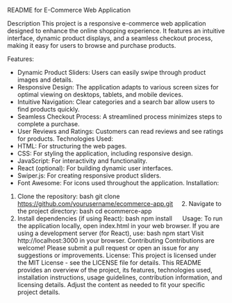 README for  E-Commerce Web Application

Description
This project is a responsive e-commerce web application designed to enhance the online shopping experience. It features an intuitive interface, dynamic product displays, and a seamless checkout process, making it easy for users to browse and purchase products.

Features:
* Dynamic Product Sliders: Users can easily swipe through product images and details.
* Responsive Design: The application adapts to various screen sizes for optimal viewing on desktops, tablets, and mobile devices.
* Intuitive Navigation: Clear categories and a search bar allow users to find products quickly.
* Seamless Checkout Process: A streamlined process minimizes steps to complete a purchase.
* User Reviews and Ratings: Customers can read reviews and see ratings for products.
Technologies Used:
* HTML: For structuring the web pages.
* CSS: For styling the application, including responsive design.
* JavaScript: For interactivity and functionality.
* React (optional): For building dynamic user interfaces.
* Swiper.js: For creating responsive product sliders.
* Font Awesome: For icons used throughout the application.
Installation:
1. Clone the repository: bash git clone https://github.com/yourusername/ecommerce-app.git
    2. Navigate to the project directory: bash cd ecommerce-app
3.  Install dependencies (if using React): bash npm install
    
Usage:
To run the application locally, open index.html in your web browser. If you are using a development server (for React), use:
bash
npm start
Visit http://localhost:3000 in your browser.
Contributing
Contributions are welcome! Please submit a pull request or open an issue for any suggestions or improvements.
License:
This project is licensed under the MIT License - see the LICENSE file for details. This README provides an overview of the project, its features, technologies used, installation instructions, usage guidelines, contribution information, and licensing details. Adjust the content as needed to fit your specific project details.
